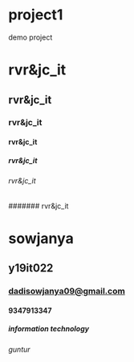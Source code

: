 # project1
demo project
# rvr&jc_it
## rvr&jc_it
### rvr&jc_it
#### rvr&jc_it
##### rvr&jc_it
###### rvr&jc_it
####### rvr&jc_it
# sowjanya
## y19it022
### dadisowjanya09@gmail.com
#### 9347913347
##### information technology
###### guntur

